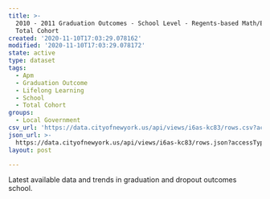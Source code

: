 ```yaml
---
title: >-
  2010 - 2011 Graduation Outcomes - School Level - Regents-based Math/ELA APM -
  Total Cohort
created: '2020-11-10T17:03:29.078162'
modified: '2020-11-10T17:03:29.078172'
state: active
type: dataset
tags:
  - Apm
  - Graduation Outcome
  - Lifelong Learning
  - School
  - Total Cohort
groups:
  - Local Government
csv_url: 'https://data.cityofnewyork.us/api/views/i6as-kc83/rows.csv?accessType=DOWNLOAD'
json_url: >-
  https://data.cityofnewyork.us/api/views/i6as-kc83/rows.json?accessType=DOWNLOAD
layout: post

---
```

Latest available data and trends in graduation and dropout outcomes school.
